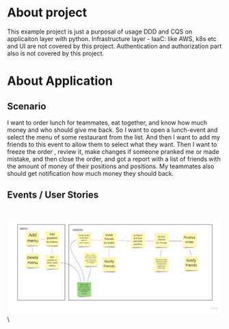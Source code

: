 # About project
This example project is just a purposal of usage DDD and CQS on applicaiton layer with python.
Infrastructure layer - IaaC: like AWS, k8s etc and UI are not covered by this project.
Authentication and authorization part also is not covered by this project.

# About Application
## Scenario
I want to order lunch for teammates, eat together, and know how much money and who should give me back.
So I want to open a lunch-event and select the menu of some restaurant from the list. And then I want to add my friends to this event to allow them to select what they want. Then I want to freeze the order , review it, make changes if someone pranked me or made mistake, and then close the order, and got a report with a list of friends with the amount of money of their positions and positions.
My teammates also should get notification how much money they should back.  
## Events / User Stories
\
![UserStories](docs/us.jpg)
\
